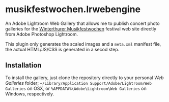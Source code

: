 musikfestwochen.lrwebengine
===========================

An Adobe Lightroom Web Gallery that allows me to publish concert photo galleries
for the [Winterthurer Musikfestwochen](http://www.musikfestwochen.ch) festival
web site directly from Adobe Photoshop Lightroom.

This plugin only generates the scaled images and a `meta.xml` manifest file, the
actual HTML/JS/CSS is generated in a secod step.

Installation
------------

To install the gallery, just clone the repository directly to your personal *Web Galleries* folder;
`~/Library/Application Support/Adobe/Lightroom/Web Galleries` on OSX, or
`%APPDATA%\Adobe\Lightroom\Web Galleries` on Windows, respectively.
